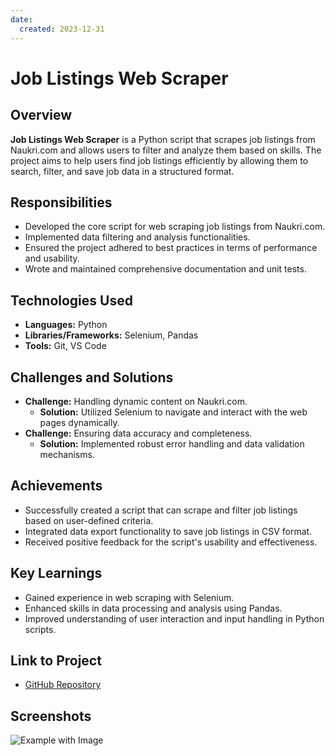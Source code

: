 ```yaml
---
date:
  created: 2023-12-31
---
```


# Job Listings Web Scraper

## Overview

**Job Listings Web Scraper** is a Python script that scrapes job listings from Naukri.com and allows users to filter and analyze them based on skills. The project aims to help users find job listings efficiently by allowing them to search, filter, and save job data in a structured format.

## Responsibilities

- Developed the core script for web scraping job listings from Naukri.com.
- Implemented data filtering and analysis functionalities.
- Ensured the project adhered to best practices in terms of performance and usability.
- Wrote and maintained comprehensive documentation and unit tests.

## Technologies Used

- **Languages:** Python
- **Libraries/Frameworks:** Selenium, Pandas
- **Tools:** Git, VS Code

## Challenges and Solutions

- **Challenge:** Handling dynamic content on Naukri.com.
  - **Solution:** Utilized Selenium to navigate and interact with the web pages dynamically.
- **Challenge:** Ensuring data accuracy and completeness.
  - **Solution:** Implemented robust error handling and data validation mechanisms.

## Achievements

- Successfully created a script that can scrape and filter job listings based on user-defined criteria.
- Integrated data export functionality to save job listings in CSV format.
- Received positive feedback for the script's usability and effectiveness.

## Key Learnings

- Gained experience in web scraping with Selenium.
- Enhanced skills in data processing and analysis using Pandas.
- Improved understanding of user interaction and input handling in Python scripts.

## Link to Project

- [GitHub Repository](https://github.com/code50/9698455/tree/main/CS50P/pset/project)

## Screenshots

![Example with Image](https://github.com/code50/9698455/blob/main/CS50P/pset/project/Example.jpg)